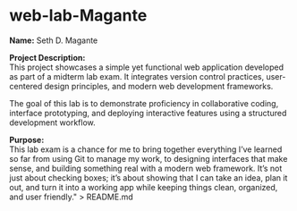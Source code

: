 # web-lab-Magante

**Name:** Seth D. Magante

**Project Description:**  
This project showcases a simple yet functional web application developed as part of a midterm lab exam. It integrates version control practices, user-centered design principles, and modern web development frameworks.

The goal of this lab is to demonstrate proficiency in collaborative coding, interface prototyping, and deploying interactive features using a structured development workflow.

**Purpose:**  
This lab exam is a chance for me to bring together everything I’ve learned so far from using Git to manage my work, to designing interfaces that make sense, and building something real with a modern web framework. It’s not just about checking boxes; it’s about showing that I can take an idea, plan it out, and turn it into a working app while keeping things clean, organized, and user friendly." > README.md

